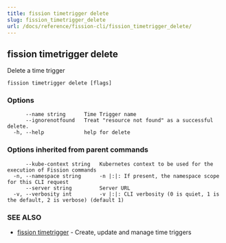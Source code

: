 ```yaml
---
title: fission timetrigger delete
slug: fission_timetrigger_delete
url: /docs/reference/fission-cli/fission_timetrigger_delete/
---
```

## fission timetrigger delete

Delete a time trigger

```
fission timetrigger delete [flags]
```

### Options

```
      --name string      Time Trigger name
      --ignorenotfound   Treat "resource not found" as a successful delete.
  -h, --help             help for delete
```

### Options inherited from parent commands

```
      --kube-context string   Kubernetes context to be used for the execution of Fission commands
  -n, --namespace string      -n |:|: If present, the namespace scope for this CLI request
      --server string         Server URL
  -v, --verbosity int         -v |:|: CLI verbosity (0 is quiet, 1 is the default, 2 is verbose) (default 1)
```

### SEE ALSO

* [fission timetrigger](/docs/reference/fission-cli/fission_timetrigger/)	 - Create, update and manage time triggers

